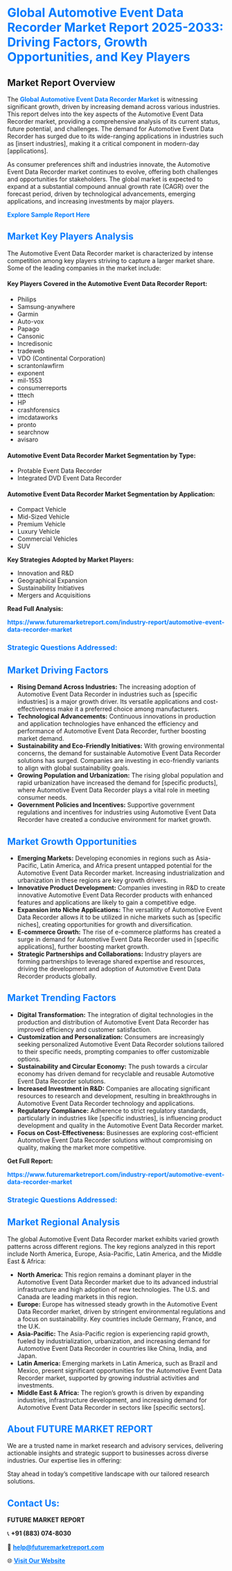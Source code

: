 <h1 style="color: #007BFF;">Global Automotive Event Data Recorder Market Report 2025-2033: Driving Factors, Growth Opportunities, and Key Players</h1>

<section id="overview">
<h2>Market Report Overview</h2>
<p>The <a href="https://www.futuremarketreport.com/industry-report/automotive-event-data-recorder-market" style="color: #007BFF; text-decoration: none;"><strong>Global Automotive Event Data Recorder Market</strong></a> is witnessing significant growth, driven by increasing demand across various industries. This report delves into the key aspects of the Automotive Event Data Recorder market, providing a comprehensive analysis of its current status, future potential, and challenges. The demand for Automotive Event Data Recorder has surged due to its wide-ranging applications in industries such as [insert industries], making it a critical component in modern-day [applications].</p>
<p>As consumer preferences shift and industries innovate, the Automotive Event Data Recorder market continues to evolve, offering both challenges and opportunities for stakeholders. The global market is expected to expand at a substantial compound annual growth rate (CAGR) over the forecast period, driven by technological advancements, emerging applications, and increasing investments by major players.</p>
</section>

<section id="overview">
<p><a href="https://www.futuremarketreport.com/request-sample/reportId=60551" style="color: #007BFF; text-decoration: none;"><strong>Explore Sample Report Here</strong></a></p>
</section>

<section id="key-players">
<h2 style="color: #007BFF;">Market Key Players Analysis</h2>
<p>The Automotive Event Data Recorder market is characterized by intense competition among key players striving to capture a larger market share. Some of the leading companies in the market include:</p>
<h4>Key Players Covered in the Automotive Event Data Recorder Report:</h4>
<ul><li>Philips</li><li>Samsung-anywhere</li><li>Garmin</li><li>Auto-vox</li><li>Papago</li><li>Cansonic</li><li>Incredisonic</li><li>tradeweb</li><li>VDO (Continental Corporation)</li><li>scrantonlawfirm</li><li>exponent</li><li>mil-1553</li><li>consumerreports</li><li>tttech</li><li>HP</li><li>crashforensics</li><li>imcdataworks</li><li>pronto</li><li>searchnow</li><li>avisaro</li></ul>
<h4>Automotive Event Data Recorder Market Segmentation by Type:</h4>
<ul><li>Protable Event Data Recorder</li><li>Integrated DVD Event Data Recorder</li></ul>

<h4>Automotive Event Data Recorder Market Segmentation by Application:</h4>
<ul><li>Compact Vehicle</li><li>Mid-Sized Vehicle</li><li>Premium Vehicle</li><li>Luxury Vehicle</li><li>Commercial Vehicles</li><li>SUV</li></ul>
<p><strong>Key Strategies Adopted by Market Players:</strong></p>
<ul>
<li>Innovation and R&D</li>
<li>Geographical Expansion</li>
<li>Sustainability Initiatives</li>
<li>Mergers and Acquisitions</li>
</ul>
</section>

<section>
<p><strong>Read Full Analysis: </strong></p><a href="https://www.futuremarketreport.com/industry-report/automotive-event-data-recorder-market" style="color: #007BFF; text-decoration: none;"><strong>https://www.futuremarketreport.com/industry-report/automotive-event-data-recorder-market</strong></a>
<h3 style="color: #007BFF;">Strategic Questions Addressed:</h3>
</section>

<section id="driving-factors">
<h2 style="color: #007BFF;">Market Driving Factors</h2>
<ul>
<li><strong>Rising Demand Across Industries:</strong> The increasing adoption of Automotive Event Data Recorder in industries such as [specific industries] is a major growth driver. Its versatile applications and cost-effectiveness make it a preferred choice among manufacturers.</li>
<li><strong>Technological Advancements:</strong> Continuous innovations in production and application technologies have enhanced the efficiency and performance of Automotive Event Data Recorder, further boosting market demand.</li>
<li><strong>Sustainability and Eco-Friendly Initiatives:</strong> With growing environmental concerns, the demand for sustainable Automotive Event Data Recorder solutions has surged. Companies are investing in eco-friendly variants to align with global sustainability goals.</li>
<li><strong>Growing Population and Urbanization:</strong> The rising global population and rapid urbanization have increased the demand for [specific products], where Automotive Event Data Recorder plays a vital role in meeting consumer needs.</li>
<li><strong>Government Policies and Incentives:</strong> Supportive government regulations and incentives for industries using Automotive Event Data Recorder have created a conducive environment for market growth.</li>
</ul>
</section>

<section id="growth-opportunities">
<h2 style="color: #007BFF;">Market Growth Opportunities</h2>
<ul>
<li><strong>Emerging Markets:</strong> Developing economies in regions such as Asia-Pacific, Latin America, and Africa present untapped potential for the Automotive Event Data Recorder market. Increasing industrialization and urbanization in these regions are key growth drivers.</li>
<li><strong>Innovative Product Development:</strong> Companies investing in R&D to create innovative Automotive Event Data Recorder products with enhanced features and applications are likely to gain a competitive edge.</li>
<li><strong>Expansion into Niche Applications:</strong> The versatility of Automotive Event Data Recorder allows it to be utilized in niche markets such as [specific niches], creating opportunities for growth and diversification.</li>
<li><strong>E-commerce Growth:</strong> The rise of e-commerce platforms has created a surge in demand for Automotive Event Data Recorder used in [specific applications], further boosting market growth.</li>
<li><strong>Strategic Partnerships and Collaborations:</strong> Industry players are forming partnerships to leverage shared expertise and resources, driving the development and adoption of Automotive Event Data Recorder products globally.</li>
</ul>
</section>

<section id="trending-factors">
<h2 style="color: #007BFF;">Market Trending Factors</h2>
<ul>
<li><strong>Digital Transformation:</strong> The integration of digital technologies in the production and distribution of Automotive Event Data Recorder has improved efficiency and customer satisfaction.</li>
<li><strong>Customization and Personalization:</strong> Consumers are increasingly seeking personalized Automotive Event Data Recorder solutions tailored to their specific needs, prompting companies to offer customizable options.</li>
<li><strong>Sustainability and Circular Economy:</strong> The push towards a circular economy has driven demand for recyclable and reusable Automotive Event Data Recorder solutions.</li>
<li><strong>Increased Investment in R&D:</strong> Companies are allocating significant resources to research and development, resulting in breakthroughs in Automotive Event Data Recorder technology and applications.</li>
<li><strong>Regulatory Compliance:</strong> Adherence to strict regulatory standards, particularly in industries like [specific industries], is influencing product development and quality in the Automotive Event Data Recorder market.</li>
<li><strong>Focus on Cost-Effectiveness:</strong> Businesses are exploring cost-efficient Automotive Event Data Recorder solutions without compromising on quality, making the market more competitive.</li>
</ul>
</section>

<section>
<p><strong>Get Full Report: </strong></p><a href="https://www.futuremarketreport.com/industry-report/automotive-event-data-recorder-market" style="color: #007BFF; text-decoration: none;"><strong>https://www.futuremarketreport.com/industry-report/automotive-event-data-recorder-market</strong></a>
<h3 style="color: #007BFF;">Strategic Questions Addressed:</h3>
</section>


<section id="regional-analysis">
<h2 style="color: #007BFF;">Market Regional Analysis</h2>
<p>The global Automotive Event Data Recorder market exhibits varied growth patterns across different regions. The key regions analyzed in this report include North America, Europe, Asia-Pacific, Latin America, and the Middle East & Africa:</p>
<ul>
<li><strong>North America:</strong> This region remains a dominant player in the Automotive Event Data Recorder market due to its advanced industrial infrastructure and high adoption of new technologies. The U.S. and Canada are leading markets in this region.</li>
<li><strong>Europe:</strong> Europe has witnessed steady growth in the Automotive Event Data Recorder market, driven by stringent environmental regulations and a focus on sustainability. Key countries include Germany, France, and the U.K.</li>
<li><strong>Asia-Pacific:</strong> The Asia-Pacific region is experiencing rapid growth, fueled by industrialization, urbanization, and increasing demand for Automotive Event Data Recorder in countries like China, India, and Japan.</li>
<li><strong>Latin America:</strong> Emerging markets in Latin America, such as Brazil and Mexico, present significant opportunities for the Automotive Event Data Recorder market, supported by growing industrial activities and investments.</li>
<li><strong>Middle East & Africa:</strong> The region’s growth is driven by expanding industries, infrastructure development, and increasing demand for Automotive Event Data Recorder in sectors like [specific sectors].</li>
</ul>
</section>

<footer>
<h2 style="color: #007BFF;">About FUTURE MARKET REPORT</h2>
<p>We are a trusted name in market research and advisory services, delivering actionable insights and strategic support to businesses across diverse industries. Our expertise lies in offering:</p>

<p>Stay ahead in today’s competitive landscape with our tailored research solutions.</p>

<h2 style="color: #007BFF;">Contact Us:</h2>
<p><strong>FUTURE MARKET REPORT</strong></p>
<p>📞 <strong>+91 (883) 074-8030</strong></p>
<p>📧 <strong><a href="mailto:help@futuremarketreport.com" style="color: #007BFF;">help@futuremarketreport.com</a></strong></p>
<p>🌐 <strong><a href="https://www.futuremarketreport.com/" style="color: #007BFF;">Visit Our Website</a></strong></p>
</footer>